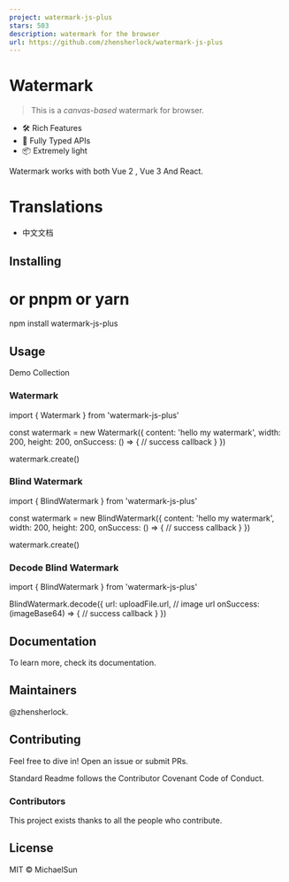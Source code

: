 ```yaml
---
project: watermark-js-plus
stars: 503
description: watermark for the browser
url: https://github.com/zhensherlock/watermark-js-plus
---
```


  

Watermark
=========

> This is a _canvas-based_ watermark for browser.

-   🛠️ Rich Features
-   🔑 Fully Typed APIs
-   📦️ Extremely light

Watermark works with both Vue 2 , Vue 3 And React.

Translations
============

-   中文文档

Installing
----------

# or pnpm or yarn
npm install watermark-js-plus

Usage
-----

Demo Collection

### Watermark

import { Watermark } from 'watermark-js-plus'

const watermark \= new Watermark({
  content: 'hello my watermark',
  width: 200,
  height: 200,
  onSuccess: () \=> {
    // success callback
  }
})

watermark.create()

### Blind Watermark

import { BlindWatermark } from 'watermark-js-plus'

const watermark \= new BlindWatermark({
  content: 'hello my watermark',
  width: 200,
  height: 200,
  onSuccess: () \=> {
    // success callback
  }
})

watermark.create()

### Decode Blind Watermark

import { BlindWatermark } from 'watermark-js-plus'

BlindWatermark.decode({
  url: uploadFile.url, // image url
  onSuccess: (imageBase64) \=> {
    // success callback
  }
})

Documentation
-------------

To learn more, check its documentation.

Maintainers
-----------

@zhensherlock.

Contributing
------------

Feel free to dive in! Open an issue or submit PRs.

Standard Readme follows the Contributor Covenant Code of Conduct.

### Contributors

This project exists thanks to all the people who contribute.

License
-------

MIT © MichaelSun
